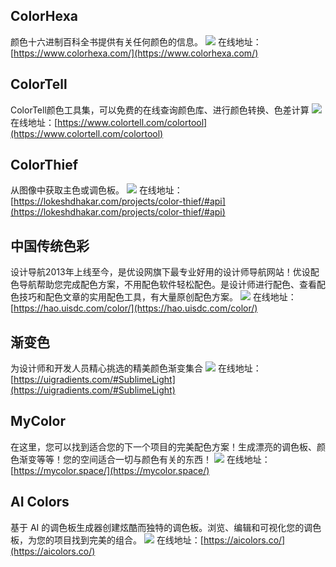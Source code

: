## ColorHexa
颜色十六进制百科全书提供有关任何颜色的信息。
![](https://foruda.gitee.com/images/1724735775820023736/38917b7b_8031453.jpeg)
在线地址：[https://www.colorhexa.com/](https://www.colorhexa.com/)

## ColorTell
ColorTell颜色工具集，可以免费的在线查询颜色库、进行颜色转换、色差计算
![](https://foruda.gitee.com/images/1724735791455227667/7afe0a26_8031453.jpeg)
在线地址：[https://www.colortell.com/colortool](https://www.colortell.com/colortool)

## ColorThief
从图像中获取主色或调色板。
![](https://foruda.gitee.com/images/1724737868227496391/72729baa_8031453.jpeg)
在线地址：[https://lokeshdhakar.com/projects/color-thief/#api](https://lokeshdhakar.com/projects/color-thief/#api)

## 中国传统色彩
设计导航2013年上线至今，是优设网旗下最专业好用的设计师导航网站！优设配色导航帮助您完成配色方案，不用配色软件轻松配色。是设计师进行配色、查看配色技巧和配色文章的实用配色工具，有大量原创配色方案。
![](https://foruda.gitee.com/images/1724736115342110338/817e7f0e_8031453.jpeg)
在线地址：[https://hao.uisdc.com/color/](https://hao.uisdc.com/color/)

## 渐变色
为设计师和开发人员精心挑选的精美颜色渐变集合
![](https://foruda.gitee.com/images/1724736127837004669/da985080_8031453.jpeg)
在线地址：[https://uigradients.com/#SublimeLight](https://uigradients.com/#SublimeLight)

## MyColor
在这里，您可以找到适合您的下一个项目的完美配色方案！生成漂亮的调色板、颜色渐变等等！您的空间适合一切与颜色有关的东西！
![](https://foruda.gitee.com/images/1724737719565690485/c27e4055_8031453.jpeg)
在线地址：[https://mycolor.space/](https://mycolor.space/)

## AI Colors
基于 AI 的调色板生成器创建炫酷而独特的调色板。浏览、编辑和可视化您的调色板，为您的项目找到完美的组合。
![](https://foruda.gitee.com/images/1724737705287026344/a17a6cef_8031453.jpeg)
在线地址：[https://aicolors.co/](https://aicolors.co/)
